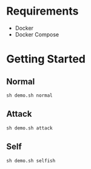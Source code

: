 # Requirements

- Docker
- Docker Compose

# Getting Started


## Normal
```
sh demo.sh normal
```

## Attack
```
sh demo.sh attack
```

## Self
```
sh demo.sh selfish
```
